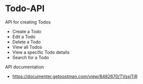 # Todo-API

API for creating Todos

- Create a Todo
- Edit a Todo
- Delete a Todo
- View all Todos
- View a specific Todo details
- Search for a Todo

API documentation 
- https://documenter.getpostman.com/view/8482670/TVssjTjR